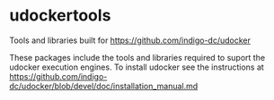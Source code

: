 # udockertools
Tools and libraries built for https://github.com/indigo-dc/udocker

These packages include the tools and libraries required to suport the udocker execution engines. To install udocker see the instructions at https://github.com/indigo-dc/udocker/blob/devel/doc/installation_manual.md

